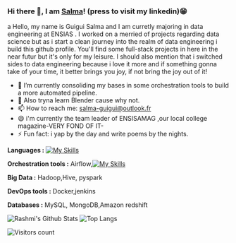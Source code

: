 ### Hi there 👋, I am [Salma](www.linkedin.com/in/salma-guigui-1a16a0244)! (press to visit my linkedin)😁
<!--
**rusty-sj/rusty-sj** is a ✨ _special_ ✨ repository because its `README.md` (this file) appears on your GitHub profile.
Here are some ideas to get you started:

- 🔭 I’m currently working on ...
- 🌱 I’m currently learning ...
- 👯 I’m looking to collaborate on ...
- 🤔 I’m looking for help with ...
- 💬 Ask me about ...
- 📫 How to reach me: ...
- 😄 Pronouns: ...
- ⚡ Fun fact: ...
- 🤔 I’m looking for help with Statistics
- 👯 I’m looking to collaborate on ...
-->
a
Hello, my name is Guigui Salma and I am curretly majoring in data engineering at ENSIAS . I worked on a merried of projects regarding data science but as i start a clean journey into the realm of data engineering i build this github profile. You'll find some full-stack projects in here in the near futur but it's only for my leisure.
I should also mention that i switched sides to data engineering because i love it more and if something gonna take of your time, it better brings you joy, if not bring the joy out of it!

- 🔭 I’m currently consoliding my bases in some orchestration tools to build a more automated pipeline.
- 💬 Also tryna learn Blender cause why not.
- 📫 How to reach me: salma-guigui@outlook.fr
- 😄 i'm currently the team leader of ENSISAMAG ,our local college magazine-VERY FOND OF IT-
- ⚡ Fun fact: i yap by the day and write poems by the nights.

**Languages :** 
[![My Skills](https://skillicons.dev/icons?i=py,scala,SQL,r,c,bash,java,html,css)](https://skillicons.dev)

**Orchestration tools :** 
Airflow,[![My Skills](https://skillicons.dev/icons?i=kafka,gitlab,kubernetes)](https://skillicons.dev)

**Big Data :**
Hadoop,Hive, pyspark

**DevOps tools :**
Docker,jenkins

**Databases :**
MySQL, MongoDB,Amazon redshift


![Rashmi's Github Stats](https://github-readme-stats.vercel.app/api?username=GuiguiSalma&count_private=true&show_icons=true&include_all_commits=true)
![Top Langs](https://github-readme-stats.vercel.app/api/top-langs/?username=GuiguiSalma&hide=TeX&layout=compact)

![Visitors count](https://komarev.com/ghpvc/?username=GuiguiSalma)
